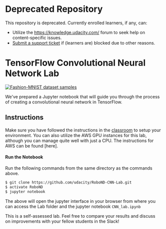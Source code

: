 # Deprecated Repository
This repository is deprecated. Currently enrolled learners, if any, can: 
- Utilize the https://knowledge.udacity.com/ forum to seek help on content-specific issues.
- [Submit a support ticket](https://udacity.zendesk.com/hc/en-us/requests/new) if (learners are) blocked due to other reasons. 


# TensorFlow Convolutional Neural Network Lab

[<img src="https://github.com/zalandoresearch/fashion-mnist/blob/master/doc/img/fashion-mnist-sprite.png" alt="Fashion-MNIST dataset samples" />](https://github.com/zalandoresearch/fashion-mnist/)

We've prepared a Jupyter notebook that will guide you through the process of creating a convolutional neural network in TensorFlow.

## Instructions

####
Make sure you have followed the instructions in the [classroom](https://classroom.udacity.com/nanodegrees/nd209-beta/parts/4405411f-bdc8-43fb-9e2b-b4b98a61c760/modules/375d6b1e-b31a-4d2e-b33a-996167faf77e/lessons/a4a80417-00cb-4a9c-8cc4-3a091414baa2/concepts/b4b04f6b-ed58-483b-acc7-3e5628ed9478) to setup your environment. You can also utilize the AWS GPU instances for this lab, although you can manage quite well with just a CPU. The instructions for AWS can be found [here].

#### Run the Notebook
Run the following commands from the same directory as the commands above.
```sh
$ git clone https://github.com/udacity/RoboND-CNN-Lab.git
$ activate RoboND
$ jupyter notebook
```
The above will open the jupyter interface in your browser from where you can access the Lab folder and the jupyter notebook `CNN_lab.ipynb`

This is a self-assessed lab. Feel free to compare your results and discuss on improvements with your fellow students in the Slack!
